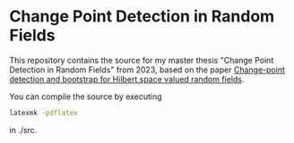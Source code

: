 # Change Point Detection in Random Fields

This repository contains the source for my master thesis "Change Point Detection in Random Fields" from 2023, based on the paper [Change-point detection and bootstrap for Hilbert space valued random fields](https://doi.org/10.1016/j.jmva.2017.01.007).

You can compile the source by executing

```sh
latexmk -pdflatex
```

in ./src.
